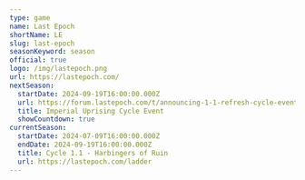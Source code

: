 ```yaml
---
type: game
name: Last Epoch
shortName: LE
slug: last-epoch
seasonKeyword: season
official: true
logo: /img/lastepoch.png
url: https://lastepoch.com/
nextSeason:
  startDate: 2024-09-19T16:00:00.000Z
  url: https://forum.lastepoch.com/t/announcing-1-1-refresh-cycle-event-the-imperial-uprising/73532
  title: Imperial Uprising Cycle Event
  showCountdown: true
currentSeason:
  startDate: 2024-07-09T16:00:00.000Z
  endDate: 2024-09-19T16:00:00.000Z
  title: Cycle 1.1 - Harbingers of Ruin
  url: https://lastepoch.com/ladder
---
```

